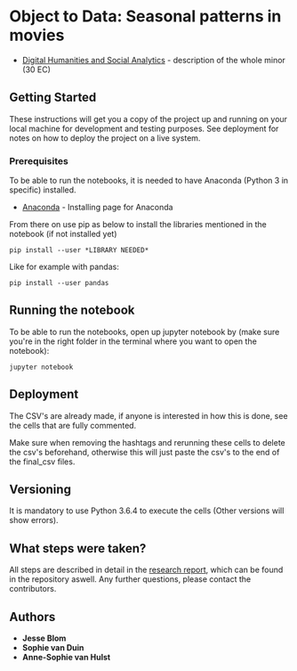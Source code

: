 # Object to Data: Seasonal patterns in movies

* [Digital Humanities and Social Analytics](https://minor.vu.nl/en/programmes-a-z/digital-humanities-and-social-analytics/index.aspx) - description of the whole minor (30 EC)

## Getting Started

These instructions will get you a copy of the project up and running on your local machine for development and testing purposes. See deployment for notes on how to deploy the project on a live system.

### Prerequisites

To be able to run the notebooks, it is needed to have Anaconda (Python 3 in specific) installed. 

* [Anaconda](https://www.anaconda.com/download/#macos) - Installing page for Anaconda


From there on use pip as below to install the libraries mentioned in the notebook (if not installed yet)

```
pip install --user *LIBRARY NEEDED*
```

Like for example with pandas:

```
pip install --user pandas
```

## Running the notebook

To be able to run the notebooks, open up jupyter notebook by (make sure you're in the right folder in the terminal where you want to open the notebook):

```
jupyter notebook
```

## Deployment

The CSV's are already made, if anyone is interested in how this is done, see the cells that are fully commented. 

Make sure when removing the hashtags and rerunning these cells to delete the csv's beforehand, otherwise this will just paste the csv's to the end of the final_csv files.

## Versioning

It is mandatory to use Python 3.6.4 to execute the cells (Other versions will show errors).

## What steps were taken?

All steps are described in detail in the [research report](https://github.com/jezebleum/project-vu-object-to-data/blob/master/RESEARCH%20REPORT%20-%20SEASONAL%20PATTERNS%20IN%20MOVIES.pdf), which can be found in the repository aswell. Any further questions, please contact the contributors.

## Authors

* **Jesse Blom** 
* **Sophie van Duin**  
* **Anne-Sophie van Hulst**  


